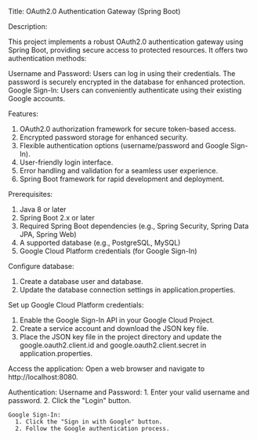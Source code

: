 Title: OAuth2.0 Authentication Gateway (Spring Boot)

Description:

This project implements a robust OAuth2.0 authentication gateway using Spring Boot, providing secure access to protected resources. It offers two authentication methods:

Username and Password: Users can log in using their credentials. The password is securely encrypted in the database for enhanced protection.
Google Sign-In: Users can conveniently authenticate using their existing Google accounts.

Features:
1. OAuth2.0 authorization framework for secure token-based access.
2. Encrypted password storage for enhanced security.
3. Flexible authentication options (username/password and Google Sign-In).
4. User-friendly login interface.
5. Error handling and validation for a seamless user experience.
6. Spring Boot framework for rapid development and deployment.
 
Prerequisites:
1. Java 8 or later
2. Spring Boot 2.x or later
3. Required Spring Boot dependencies (e.g., Spring Security, Spring Data JPA, Spring Web)
4. A supported database (e.g., PostgreSQL, MySQL)
5. Google Cloud Platform credentials (for Google Sign-In)

Configure database:
1. Create a database user and database.
2. Update the database connection settings in application.properties.

Set up Google Cloud Platform credentials:
1. Enable the Google Sign-In API in your Google Cloud Project.
2. Create a service account and download the JSON key file.
3. Place the JSON key file in the project directory and update the google.oauth2.client.id and google.oauth2.client.secret in application.properties.

Access the application:
Open a web browser and navigate to http://localhost:8080.

Authentication:
    Username and Password:
      1. Enter your valid username and password.
      2. Click the "Login" button.
     
    Google Sign-In:
      1. Click the "Sign in with Google" button.
      2. Follow the Google authentication process.

